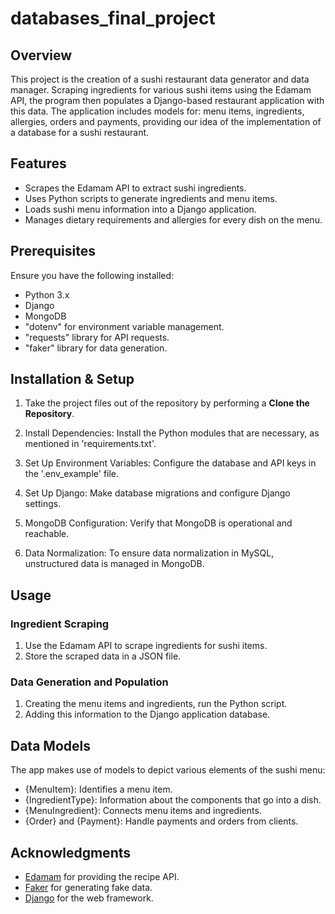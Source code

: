 # databases_final_project

## Overview

This project is the creation of a sushi restaurant data generator and data manager. Scraping ingredients for various sushi items using the Edamam API, the program then populates a Django-based restaurant application with this data. The application includes models for: menu items, ingredients, allergies, orders and payments, providing our idea of the implementation of a database for a sushi restaurant.

## Features
- Scrapes the Edamam API to extract sushi ingredients.
- Uses Python scripts to generate ingredients and menu items.
- Loads sushi menu information into a Django application.
- Manages dietary requirements and allergies for every dish on the menu.


## Prerequisites

Ensure you have the following installed:

- Python 3.x
- Django
- MongoDB
- "dotenv" for environment variable management.
- "requests" library for API requests.
- "faker" library for data generation.

## Installation & Setup

1. Take the project files out of the repository by performing a **Clone the Repository**.

2. Install Dependencies: Install the Python modules that are necessary, as mentioned in 'requirements.txt'.

3. Set Up Environment Variables: Configure the database and API keys in the '.env_example' file.

4. Set Up Django: Make database migrations and configure Django settings.

5. MongoDB Configuration: Verify that MongoDB is operational and reachable.

6. Data Normalization: To ensure data normalization in MySQL, unstructured data is managed in MongoDB.

## Usage

### Ingredient Scraping

1. Use the Edamam API to scrape ingredients for sushi items.
2. Store the scraped data in a JSON file.

### Data Generation and Population

1. Creating the menu items and ingredients, run the Python script.
2. Adding this information to the Django application database.

## Data Models

The app makes use of models to depict various elements of the sushi menu:

- {MenuItem}: Identifies a menu item.
- {IngredientType}: Information about the components that go into a dish.
- {MenuIngredient}: Connects menu items and ingredients.
- {Order} and {Payment}: Handle payments and orders from clients.

## Acknowledgments

- [Edamam](https://www.edamam.com/) for providing the recipe API.
- [Faker](https://faker.readthedocs.io/) for generating fake data.
- [Django](https://www.djangoproject.com/) for the web framework.





